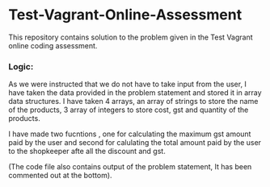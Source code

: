 # Test-Vagrant-Online-Assessment
This repository contains solution to the problem given in the Test Vagrant online coding assessment. <br>

### Logic:
As we were instructed that we do not have to take input from the user, I have taken the data provided in the problem statement and stored it in array data structures.
I have taken 4 arrays, an array of strings to store the name of the products, 3 array of integers to store cost, gst and quantity of the products.

I have made two fucntions , one for calculating the maximum gst amount paid by the user and second for calulating the total amount paid by the user to the shopkeeper afte all the discount and gst.

(The code file also contains output of the problem statement, It has been commented out at the bottom).

